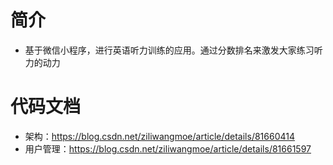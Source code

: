 # 简介
* 基于微信小程序，进行英语听力训练的应用。通过分数排名来激发大家练习听力的动力
# 代码文档
* 架构：https://blog.csdn.net/ziliwangmoe/article/details/81660414
* 用户管理：https://blog.csdn.net/ziliwangmoe/article/details/81661597
